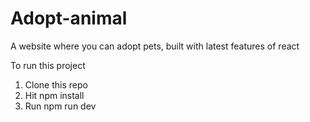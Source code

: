 # Adopt-animal
A website where you can adopt pets, built with latest features of react


To run this project 

1) Clone this repo
2) Hit npm install
3) Run npm run dev
